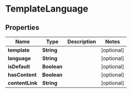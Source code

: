 
# TemplateLanguage

## Properties
Name | Type | Description | Notes
------------ | ------------- | ------------- | -------------
**template** | **String** |  |  [optional]
**language** | **String** |  |  [optional]
**isDefault** | **Boolean** |  |  [optional]
**hasContent** | **Boolean** |  |  [optional]
**contentLink** | **String** |  |  [optional]



